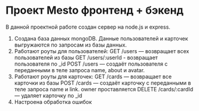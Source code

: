# Проект Mesto фронтенд + бэкенд

В данной проектной работе создан сервер на node.js и express.

1. Создана база данных mongoDB. Данные пользователей и карточек выгружаются по запросам из базы данных.
2. Работают роуты для пользователей:
    GET /users — возвращает всех пользователей из базы
    GET /users/:userId - возвращает пользователя по _id
    POST /users — создаёт пользователя с переданными в теле запроса name, about и avatar.
3. Работают роуты для карточек:
    GET /cards — возвращает все карточки из базы
    POST /cards — создаёт карточку с переданными в теле запроса name и link. owner проставляется
    DELETE /cards/:cardId — удаляет карточку по _id
4. Настроена обработка ошибок
